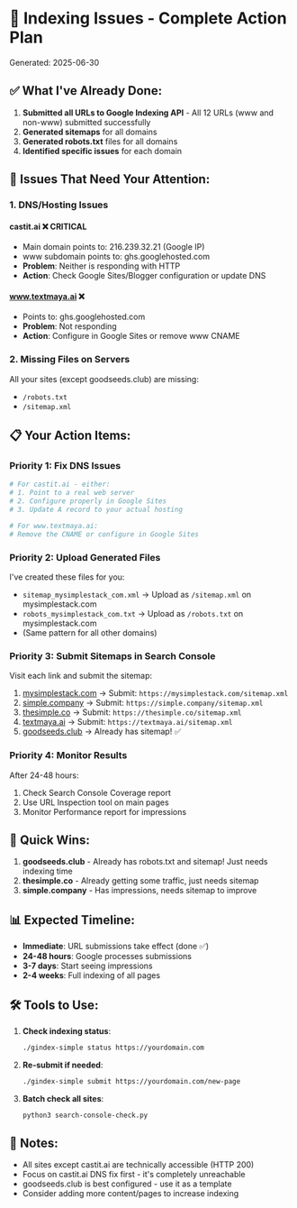 # 🚀 Indexing Issues - Complete Action Plan

Generated: 2025-06-30

## ✅ What I've Already Done:

1. **Submitted all URLs to Google Indexing API** - All 12 URLs (www and non-www) submitted successfully
2. **Generated sitemaps** for all domains
3. **Generated robots.txt** files for all domains
4. **Identified specific issues** for each domain

## 🔧 Issues That Need Your Attention:

### 1. **DNS/Hosting Issues**

#### castit.ai ❌ CRITICAL
- Main domain points to: 216.239.32.21 (Google IP)
- www subdomain points to: ghs.googlehosted.com
- **Problem**: Neither is responding with HTTP
- **Action**: Check Google Sites/Blogger configuration or update DNS

#### www.textmaya.ai ❌ 
- Points to: ghs.googlehosted.com
- **Problem**: Not responding
- **Action**: Configure in Google Sites or remove www CNAME

### 2. **Missing Files on Servers**

All your sites (except goodseeds.club) are missing:
- `/robots.txt`
- `/sitemap.xml`

## 📋 Your Action Items:

### Priority 1: Fix DNS Issues
```bash
# For castit.ai - either:
# 1. Point to a real web server
# 2. Configure properly in Google Sites
# 3. Update A record to your actual hosting

# For www.textmaya.ai:
# Remove the CNAME or configure in Google Sites
```

### Priority 2: Upload Generated Files

I've created these files for you:
- `sitemap_mysimplestack_com.xml` → Upload as `/sitemap.xml` on mysimplestack.com
- `robots_mysimplestack_com.txt` → Upload as `/robots.txt` on mysimplestack.com
- (Same pattern for all other domains)

### Priority 3: Submit Sitemaps in Search Console

Visit each link and submit the sitemap:
1. [mysimplestack.com](https://search.google.com/search-console?resource_id=sc-domain:mysimplestack.com) → Submit: `https://mysimplestack.com/sitemap.xml`
2. [simple.company](https://search.google.com/search-console?resource_id=sc-domain:simple.company) → Submit: `https://simple.company/sitemap.xml`
3. [thesimple.co](https://search.google.com/search-console?resource_id=sc-domain:thesimple.co) → Submit: `https://thesimple.co/sitemap.xml`
4. [textmaya.ai](https://search.google.com/search-console?resource_id=sc-domain:textmaya.ai) → Submit: `https://textmaya.ai/sitemap.xml`
5. [goodseeds.club](https://search.google.com/search-console?resource_id=sc-domain:goodseeds.club) → Already has sitemap! ✅

### Priority 4: Monitor Results

After 24-48 hours:
1. Check Search Console Coverage report
2. Use URL Inspection tool on main pages
3. Monitor Performance report for impressions

## 🎯 Quick Wins:

1. **goodseeds.club** - Already has robots.txt and sitemap! Just needs indexing time
2. **thesimple.co** - Already getting some traffic, just needs sitemap
3. **simple.company** - Has impressions, needs sitemap to improve

## 📊 Expected Timeline:

- **Immediate**: URL submissions take effect (done ✅)
- **24-48 hours**: Google processes submissions
- **3-7 days**: Start seeing impressions
- **2-4 weeks**: Full indexing of all pages

## 🛠️ Tools to Use:

1. **Check indexing status**:
   ```bash
   ./gindex-simple status https://yourdomain.com
   ```

2. **Re-submit if needed**:
   ```bash
   ./gindex-simple submit https://yourdomain.com/new-page
   ```

3. **Batch check all sites**:
   ```bash
   python3 search-console-check.py
   ```

## 📝 Notes:

- All sites except castit.ai are technically accessible (HTTP 200)
- Focus on castit.ai DNS fix first - it's completely unreachable
- goodseeds.club is best configured - use it as a template
- Consider adding more content/pages to increase indexing
